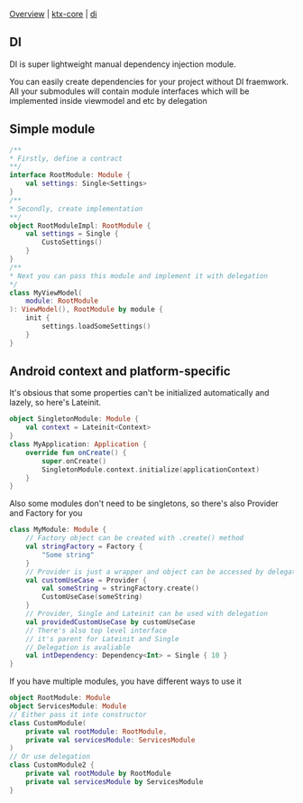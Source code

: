 [Overview](index.md) | [ktx-core](ktx-core.MD) | [di](di.MD)

## DI

DI is super lightweight manual dependency injection module.

You can easily create dependencies for your project without DI fraemwork.
All your submodules will contain module interfaces which will be implemented inside viewmodel and etc by delegation

## Simple module
```kotlin
/**
* Firstly, define a contract
**/
interface RootModule: Module {
    val settings: Single<Settings>
}
/**
* Secondly, create implementation
**/
object RootModuleImpl: RootModule {
    val settings = Single {
        CustoSettings()
    }
}
/**
* Next you can pass this module and implement it with delegation
*/
class MyViewModel(
    module: RootModule
): ViewModel(), RootModule by module {
    init {
        settings.loadSomeSettings()
    }
}
```

## Android context and platform-specific
It's obsious that some properties can't be initialized automatically and lazely, so here's Lateinit.
```kotlin
object SingletonModule: Module {
    val context = Lateinit<Context>
}
class MyApplication: Application {
    override fun onCreate() {
        super.onCreate()
        SingletonModule.context.initialize(applicationContext)
    }
}
```
Also some modules don't need to be singletons, so there's also Provider and Factory for you
```kotlin
class MyModule: Module {
    // Factory object can be created with .create() method
    val stringFactory = Factory {
        "Some string"
    }
    // Provider is just a wrapper and object can be accessed by delegation or .provide() method
    val customUseCase = Provider {
        val someString = stringFactory.create()
        CustomUseCase(someString)
    }
    // Provider, Single and Lateinit can be used with delegation
    val providedCustomUseCase by customUseCase
    // There's also top level interface
    // it's parent for Lateinit and Single
    // Delegation is avaliable 
    val intDependency: Dependency<Int> = Single { 10 }
}
```
If you have multiple modules, you have different ways to use it
```kotlin
object RootModule: Module
object ServicesModule: Module
// Either pass it into constructor
class CustomModule(
    private val rootModule: RootModule,
    private val servicesModule: ServicesModule
)
// Or use delegation
class CustomModule2 {
    private val rootModule by RootModule
    private val servicesModule by ServicesModule
}
```